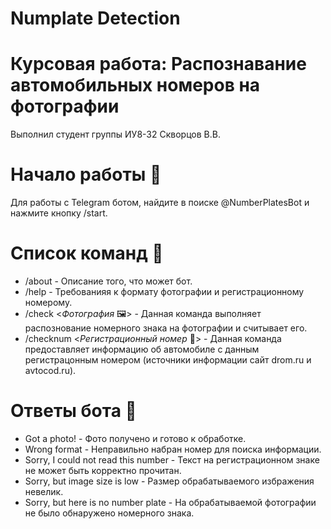 # Numplate Detection
# Курсовая работа: Распознавание автомобильных номеров на фотографии
Выполнил студент группы ИУ8-32 Скворцов В.В.

# Начало работы :rocket:
Для работы с Telegram ботом, найдите в поиске @NumberPlatesBot и нажмите кнопку /start.

# Список команд :scroll:
* /about - Описание того, что может бот.
* /help - Требованияя к формату фотографии и регистрационному номерому.
* /check <_Фотография_ :framed_picture:> - Данная команда выполняет распознование номерного знака на фотографии и считывает его.
* /checknum <_Регистрационный номер_ :car:> - Данная команда предоставляет информацию об автомобиле с данным регистрацонным номером (источники информации сайт drom.ru и avtocod.ru).

# Ответы бота :robot:

* Got a photo! - Фото получено и готово к обработке.
* Wrong format - Неправильно набран номер для поиска информации.
* Sorry, I could not read this number - Текст на регистрационном знаке не может быть корректно прочитан.
* Sorry, but image size is low - Размер обрабатываемого избражения невелик.
* Sorry, but here is no number plate - На обрабатываемой фотографии не было обнаружено номерного знака.
